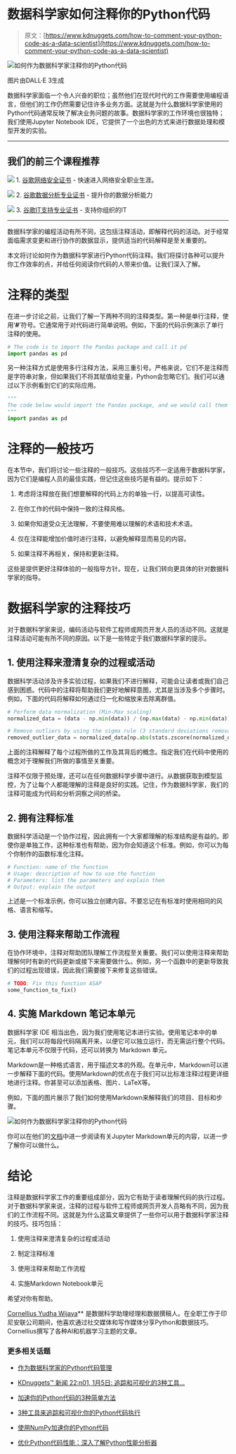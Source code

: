 # 数据科学家如何注释你的Python代码

> 原文：[https://www.kdnuggets.com/how-to-comment-your-python-code-as-a-data-scientist](https://www.kdnuggets.com/how-to-comment-your-python-code-as-a-data-scientist)

![如何作为数据科学家注释你的Python代码](../Images/5ccfd6e8042e67b15a468c68bb8e8726.png)

图片由DALL·E 3生成

数据科学家面临一个令人兴奋的职位；虽然他们在现代时代的工作需要使用编程语言，但他们的工作仍然需要记住许多业务方面。这就是为什么数据科学家使用的Python代码通常反映了解决业务问题的故事。数据科学家的工作环境也很独特；我们使用Jupyter Notebook IDE，它提供了一个出色的方式来进行数据处理和模型开发的实验。

* * *

## 我们的前三个课程推荐

![](../Images/0244c01ba9267c002ef39d4907e0b8fb.png) 1\. [谷歌网络安全证书](https://www.kdnuggets.com/google-cybersecurity) - 快速进入网络安全职业生涯。

![](../Images/e225c49c3c91745821c8c0368bf04711.png) 2\. [谷歌数据分析专业证书](https://www.kdnuggets.com/google-data-analytics) - 提升你的数据分析能力

![](../Images/0244c01ba9267c002ef39d4907e0b8fb.png) 3\. [谷歌IT支持专业证书](https://www.kdnuggets.com/google-itsupport) - 支持你组织的IT

* * *

数据科学家的编程活动有所不同，这包括注释活动，即解释代码的活动。对于经常面临需求变更和进行协作的数据显示，提供适当的代码解释是至关重要的。

本文将讨论如何作为数据科学家进行Python代码注释。我们将探讨各种可以提升你工作效率的点，并给任何阅读你代码的人带来价值。让我们深入了解。

# 注释的类型

在进一步讨论之前，让我们了解一下两种不同的注释类型。第一种是单行注释，使用‘**#**’符号。它通常用于对代码进行简单说明。例如，下面的代码示例演示了单行注释的使用。

```py
# The code is to import the Pandas package and call it pd
import pandas as pd
```

另一种注释方式是使用多行注释方法，采用三重引号。严格来说，它们不是注释而是字符串对象，但如果我们不将其赋值给变量，Python会忽略它们。我们可以通过以下示例看到它们的实际应用。

```py
"""
The code below would import the Pandas package, and we would call them pd throughout the whole working environment.
"""
import pandas as pd
```

# 注释的一般技巧

在本节中，我们将讨论一些注释的一般技巧。这些技巧不一定适用于数据科学家，因为它们是编程人员的最佳实践，但记住这些技巧是有益的。提示如下：

1.  考虑将注释放在我们想要解释的代码上方的单独一行，以提高可读性。

1.  在你工作的代码中保持一致的注释风格。

1.  如果你知道受众无法理解，不要使用难以理解的术语和技术术语。

1.  仅在注释能增加价值时进行注释，以避免解释显而易见的内容。

1.  如果注释不再相关，保持和更新注释。

这些是提供更好注释体验的一般指导方针。现在，让我们转向更具体的针对数据科学家的指导。

# 数据科学家的注释技巧

对于数据科学家来说，编码活动与软件工程师或网页开发人员的活动不同。这就是注释活动可能有所不同的原因。以下是一些特定于我们数据科学家的提示。

## 1\. 使用注释来澄清复杂的过程或活动

数据科学活动涉及许多实验过程，如果我们不进行解释，可能会让读者或我们自己感到困惑。代码中的注释将帮助我们更好地解释意图，尤其是当涉及多个步骤时。例如，下面的代码将解释如何通过归一化和缩放来去除离群值。

```py
# Perform data normalization (Min-Max scaling)
normalized_data = (data - np.min(data)) / (np.max(data) - np.min(data))

# Remove outliers by using the sigma rule (3 standard deviations removal)
removed_outlier_data = normalized_data[np.abs(stats.zscore(normalized_data)) < 3]
```

上面的注释解释了每个过程所做的工作及其背后的概念。指定我们在代码中使用的概念对于理解我们所做的事情至关重要。

注释不仅限于预处理，还可以在任何数据科学步骤中进行。从数据获取到模型监控，为了让每个人都能理解的注释是良好的实践。记住，作为数据科学家，我们的注释可能成为代码和分析洞察之间的桥梁。

## 2\. 拥有注释标准

数据科学活动是一个协作过程，因此拥有一个大家都理解的标准结构是有益的。即使你是单独工作，这种标准也有帮助，因为你会知道这个标准。例如，你可以为每个你制作的函数标准化注释。

```py
# Function: name of the function
# Usage: description of how to use the function
# Parameters: list the parameters and explain them
# Output: explain the output
```

上述是一个标准示例，你可以独立创建内容。不要忘记在有标准时使用相同的风格、语言和缩写。

## 3\. 使用注释来帮助工作流程

在协作环境中，注释对帮助团队理解工作流程至关重要。我们可以使用注释来帮助理解何时有新的代码更新或接下来需要做什么。例如，另一个函数中的更新导致我们的过程出现错误，因此我们需要接下来修复这些错误。

```py
# TODO: Fix this function ASAP
some_function_to_fix()
```

## 4\. 实施 Markdown 笔记本单元

数据科学家 IDE 相当出色，因为我们使用笔记本进行实验。使用笔记本中的单元，我们可以将每段代码隔离开来，以便它可以独立运行，而无需运行整个代码。笔记本单元不仅限于代码，还可以转换为 Markdown 单元。

Markdown是一种格式语言，用于描述文本的外观。在单元中，Markdown可以进一步解释下面的代码。使用Markdown的优点在于我们可以比标准注释过程更详细地进行注释。你甚至可以添加表格、图片、LaTeX等。

例如，下面的图片展示了我们如何使用Markdown来解释我们的项目、目标和步骤。

![如何作为数据科学家注释你的Python代码](../Images/0fefe0bfac47688588ce11a0e0d01160.png)

你可以在他们的[文档](https://jupyter-notebook.readthedocs.io/en/stable/examples/Notebook/Working%20With%20Markdown%20Cells.html)中进一步阅读有关Jupyter Markdown单元的内容，以进一步了解你可以做什么。

# 结论

注释是数据科学家工作的重要组成部分，因为它有助于读者理解代码的执行过程。对于数据科学家来说，注释的过程与软件工程师或网页开发人员略有不同，因为我们的工作流程不同。这就是为什么这篇文章提供了一些你可以用于数据科学家注释的技巧。技巧包括：

1.  使用注释来澄清复杂的过程或活动

1.  制定注释标准

1.  使用注释来帮助工作流程

1.  实施Markdown Notebook单元

希望对你有帮助。

**[](https://www.linkedin.com/in/cornellius-yudha-wijaya/)**[Cornellius Yudha Wijaya](https://www.linkedin.com/in/cornellius-yudha-wijaya/)** 是数据科学助理经理和数据撰稿人。在全职工作于印尼安联公司期间，他喜欢通过社交媒体和写作媒体分享Python和数据技巧。Cornellius撰写了各种AI和机器学习主题的文章。

### 更多相关话题

+   [作为数据科学家的Python代码管理](https://www.kdnuggets.com/2021/06/managing-reusable-python-code-data-scientist.html)

+   [KDnuggets™ 新闻 22:n01, 1月5日: 追踪和可视化的3种工具…](https://www.kdnuggets.com/2022/n01.html)

+   [加速你的Python代码的3种简单方法](https://www.kdnuggets.com/2022/10/3-simple-ways-speed-python-code.html)

+   [3种工具来追踪和可视化你的Python代码执行](https://www.kdnuggets.com/2021/12/3-tools-track-visualize-execution-python-code.html)

+   [使用NumPy加速你的Python代码](https://www.kdnuggets.com/speeding-up-your-python-code-with-numpy)

+   [优化Python代码性能：深入了解Python性能分析器](https://www.kdnuggets.com/2023/02/optimizing-python-code-performance-deep-dive-python-profilers.html)
